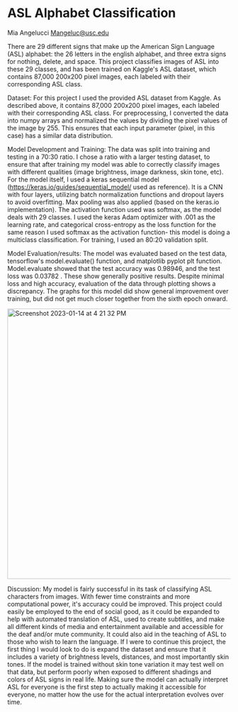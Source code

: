 # ASL Alphabet Classification

Mia Angelucci
Mangeluc@usc.edu

There are 29 different signs that make up the American Sign Language (ASL) alphabet: the 26 letters in the english alphabet, and three extra signs for nothing, delete, and space. This project classifies images of ASL into these 29 classes, and has been trained on Kaggle's ASL dataset, which contains 87,000 200x200 pixel images, each labeled with their corresponding ASL class.


Dataset: 
For this project I used the provided ASL dataset from Kaggle. As described above, it contains 87,000 200x200 pixel images, each labeled with their corresponding ASL class. For preprocessing, I converted the data into numpy arrays and normalized the values by dividing the pixel values of the image by 255. This ensures that each input parameter (pixel, in this case) has a similar data distribution.


Model Development and Training:
The data was split into training and testing in a 70:30 ratio. I chose a ratio with a larger testing dataset, to ensure that after training my model was able to correctly classify images with different qualities (image brightness, image darkness, skin tone, etc). 
For the model itself, I used a keras sequential model (https://keras.io/guides/sequential_model/ used as reference). It is a CNN with four layers, utilizing batch normalization functions and dropout layers to avoid overfitting. Max pooling was also applied (based on the keras.io implementation). The activation function used was softmax, as the model deals with 29 classes. I used the keras Adam optimizer with .001 as the learning rate, and categorical cross-entropy as the loss function for the same reason I used softmax as the activation function- this model is doing a multiclass classification. For training, I used an 80:20 validation split.


Model Evaluation/results:
The model was evaluated based on the test data, tensorflow's model.evaluate() function, and matplotlib pyplot plt function. Model.evaluate showed that the test accuracy was 0.98946, and the test loss was 0.03782 . These show generally positive results. Despite minimal loss and high accuracy, evaluation of the data through plotting shows a discrepancy. The graphs for this model did show general improvement over training, but did not get much closer together from the sixth epoch onward. 


<img width="610" alt="Screenshot 2023-01-14 at 4 21 32 PM" src="https://user-images.githubusercontent.com/89750384/212502927-edc83852-9ffc-437a-ba4f-43aa8d0e9ac4.png">

Discussion:
My model is fairly successful in its task of classifying ASL characters from images. With fewer time constraints and more computational power, it's accuracy could be improved. This project could easily be employed to the end of social good, as it could be expanded to help with automated translation of ASL, used to create subtitles, and make all different kinds of media and entertainment available and accessible for the deaf and/or mute community. It could also aid in the teaching of ASL to those who wish to learn the language. If I were to continue this project, the first thing I would look to do is expand the dataset and ensure that it includes a variety of brightness levels, distances, and most importantly skin tones. If the model is trained without skin tone variation it may test well on that data, but perform poorly when exposed to different shadings and colors of ASL signs in real life. Making sure the model can actually interpret ASL for everyone is the first step to actually making it accessible for everyone, no matter how the use for the actual interpretation evolves over time.
